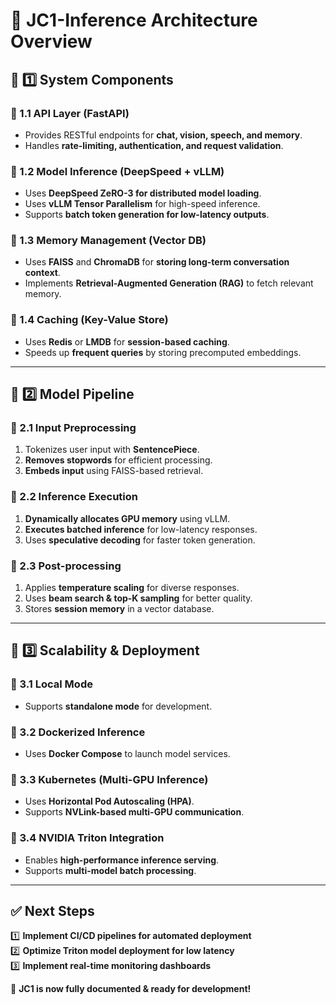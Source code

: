 # 🚀 JC1-Inference Architecture Overview

## 📌 1️⃣ System Components

### 🔹 1.1 API Layer (FastAPI)
- Provides RESTful endpoints for **chat, vision, speech, and memory**.
- Handles **rate-limiting, authentication, and request validation**.

### 🔹 1.2 Model Inference (DeepSpeed + vLLM)
- Uses **DeepSpeed ZeRO-3 for distributed model loading**.
- Uses **vLLM Tensor Parallelism** for high-speed inference.
- Supports **batch token generation for low-latency outputs**.

### 🔹 1.3 Memory Management (Vector DB)
- Uses **FAISS** and **ChromaDB** for **storing long-term conversation context**.
- Implements **Retrieval-Augmented Generation (RAG)** to fetch relevant memory.

### 🔹 1.4 Caching (Key-Value Store)
- Uses **Redis** or **LMDB** for **session-based caching**.
- Speeds up **frequent queries** by storing precomputed embeddings.

---

## 📌 2️⃣ Model Pipeline

### 🔹 2.1 Input Preprocessing
1. Tokenizes user input with **SentencePiece**.
2. **Removes stopwords** for efficient processing.
3. **Embeds input** using FAISS-based retrieval.

### 🔹 2.2 Inference Execution
1. **Dynamically allocates GPU memory** using vLLM.
2. **Executes batched inference** for low-latency responses.
3. Uses **speculative decoding** for faster token generation.

### 🔹 2.3 Post-processing
1. Applies **temperature scaling** for diverse responses.
2. Uses **beam search & top-K sampling** for better quality.
3. Stores **session memory** in a vector database.

---

## 📌 3️⃣ Scalability & Deployment

### 🔹 3.1 Local Mode
- Supports **standalone mode** for development.

### 🔹 3.2 Dockerized Inference
- Uses **Docker Compose** to launch model services.

### 🔹 3.3 Kubernetes (Multi-GPU Inference)
- Uses **Horizontal Pod Autoscaling (HPA)**.
- Supports **NVLink-based multi-GPU communication**.

### 🔹 3.4 NVIDIA Triton Integration
- Enables **high-performance inference serving**.
- Supports **multi-model batch processing**.

---

## ✅ **Next Steps**
1️⃣ **Implement CI/CD pipelines for automated deployment**  
2️⃣ **Optimize Triton model deployment for low latency**  
3️⃣ **Implement real-time monitoring dashboards**  

🚀 **JC1 is now fully documented & ready for development!**
